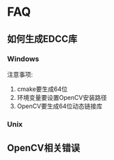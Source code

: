 # FAQ

## 如何生成EDCC库

### Windows

注意事项:
1. cmake要生成64位
1. 环境变量要设置OpenCV安装路径
1. OpenCV要生成64位动态链接库

### Unix

## OpenCV相关错误
